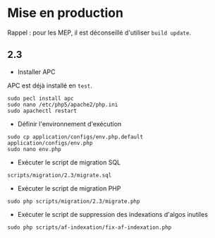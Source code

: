 # Mise en production

Rappel : pour les MEP, il est déconseillé d'utiliser `build update`.

## 2.3

- Installer APC

APC est déjà installé en `test`.

```
sudo pecl install apc
sudo nano /etc/php5/apache2/php.ini
sudo apachectl restart
```

- Définir l'environnement d'exécution

```
sudo cp application/configs/env.php.default application/configs/env.php
sudo nano env.php
```

- Exécuter le script de migration SQL

```
scripts/migration/2.3/migrate.sql
```

- Exécuter le script de migration PHP

```
sudo php scripts/migration/2.3/migrate.php
```

- Exécuter le script de suppression des indexations d'algos inutiles

```
sudo php scripts/af-indexation/fix-af-indexation.php
```
